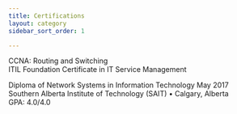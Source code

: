 ```yaml
---
title: Certifications
layout: category
sidebar_sort_order: 1

---
```

<p>CCNA: Routing and Switching<br />ITIL Foundation Certificate in IT Service Management</p>

<p>Diploma of Network Systems in Information Technology May 2017<br />Southern Alberta Institute of Technology (SAIT) &bull; Calgary, Alberta<br />GPA: 4.0/4.0</p>